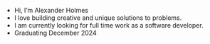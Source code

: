 - Hi, I’m Alexander Holmes
- I love building creative and unique solutions to problems.
- I am currently looking for full time work as a software developer.
- Graduating December 2024

<!---
ahalex73/ahalex73 is a ✨ special ✨ repository because its `README.md` (this file) appears on your GitHub profile.
You can click the Preview link to take a look at your changes.
--->
